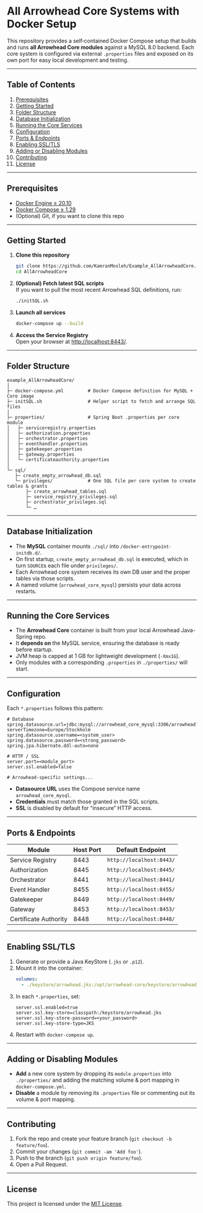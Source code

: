 # All Arrowhead Core Systems with Docker Setup

This repository provides a self‐contained Docker Compose setup that builds and runs **all Arrowhead Core modules** against a MySQL 8.0 backend. Each core system is configured via external `.properties` files and exposed on its own port for easy local development and testing.

---

## Table of Contents

1. [Prerequisites](#prerequisites)  
2. [Getting Started](#getting-started)  
3. [Folder Structure](#folder-structure)  
4. [Database Initialization](#database-initialization)  
5. [Running the Core Services](#running-the-core-services)  
6. [Configuration](#configuration)  
7. [Ports & Endpoints](#ports--endpoints)  
8. [Enabling SSL/TLS](#enabling-ssltls)  
9. [Adding or Disabling Modules](#adding-or-disabling-modules)  
10. [Contributing](#contributing)  
11. [License](#license)

---

## Prerequisites

- [Docker Engine ≥ 20.10](https://docs.docker.com/get-docker/)  
- [Docker Compose ≥ 1.29](https://docs.docker.com/compose/install/)  
- (Optional) Git, if you want to clone this repo  

---

## Getting Started

1. **Clone this repository**  
   ```bash
   git clone https://github.com/KamranMosleh/Example_AllArrowheadCore.git
   cd AllArrowheadCore
   ```
2. **(Optional) Fetch latest SQL scripts**  
   If you want to pull the most recent Arrowhead SQL definitions, run:  
   ```bash
   ./initSQL.sh
   ```
3. **Launch all services**  
   ```bash
   docker-compose up --build
   ```
4. **Access the Service Registry**  
   Open your browser at [http://localhost:8443/](http://localhost:8443/).

---

## Folder Structure

```
example_AllArrowheadCore/
│
├─ docker-compose.yml         # Docker Compose definition for MySQL + Core image
├─ initSQL.sh                 # Helper script to fetch and arrange SQL files
│
├─ properties/                # Spring Boot .properties per core module
│   ├─ serviceregistry.properties
│   ├─ authorization.properties
│   ├─ orchestrator.properties
│   ├─ eventhandler.properties
│   ├─ gatekeeper.properties
│   ├─ gateway.properties
│   └─ certificateauthority.properties
│
└─ sql/
   ├─ create_empty_arrowhead_db.sql
   └─ privileges/             # One SQL file per core system to create tables & grants
       ├─ create_arrowhead_tables.sql
       ├─ service_registry_privileges.sql
       ├─ orchestrator_privileges.sql
       └─ …  
```

---

## Database Initialization

- The **MySQL** container mounts `./sql/` into `/docker-entrypoint-initdb.d/`.  
- On first startup, `create_empty_arrowhead_db.sql` is executed, which in turn `SOURCE`s each file under `privileges/`.  
- Each Arrowhead core system receives its own DB user and the proper tables via those scripts.  
- A named volume (`arrowhead_core_mysql`) persists your data across restarts.

---

## Running the Core Services

- The **Arrowhead Core** container is built from your local Arrowhead Java-Spring repo.  
- It **depends on** the MySQL service, ensuring the database is ready before startup.  
- JVM heap is capped at 1 GB for lightweight development (`-Xmx1G`).  
- Only modules with a corresponding `.properties` in `./properties/` will start.

---

## Configuration

Each `*.properties` follows this pattern:

```properties
# Database
spring.datasource.url=jdbc:mysql://arrowhead_core_mysql:3306/arrowhead?serverTimezone=Europe/Stockholm
spring.datasource.username=<system_user>
spring.datasource.password=<strong_password>
spring.jpa.hibernate.ddl-auto=none

# HTTP / SSL
server.port=<module_port>
server.ssl.enabled=false

# Arrowhead-specific settings...
```

- **Datasource URL** uses the Compose service name `arrowhead_core_mysql`.  
- **Credentials** must match those granted in the SQL scripts.  
- **SSL** is disabled by default for “insecure” HTTP access.

---

## Ports & Endpoints

| Module                    | Host Port | Default Endpoint             |
|---------------------------|-----------|------------------------------|
| Service Registry          | 8443      | `http://localhost:8443/`     |
| Authorization             | 8445      | `http://localhost:8445/`     |
| Orchestrator              | 8441      | `http://localhost:8441/`     |
| Event Handler             | 8455      | `http://localhost:8455/`     |
| Gatekeeper                | 8449      | `http://localhost:8449/`     |
| Gateway                   | 8453      | `http://localhost:8453/`     |
| Certificate Authority     | 8448      | `http://localhost:8448/`     |

---

## Enabling SSL/TLS

1. Generate or provide a Java KeyStore (`.jks` or `.p12`).  
2. Mount it into the container:
   ```yaml
   volumes:
     - ./keystore/arrowhead.jks:/opt/arrowhead-core/keystore/arrowhead.jks
   ```
3. In each `*.properties`, set:
   ```properties
   server.ssl.enabled=true
   server.ssl.key-store=classpath:/keystore/arrowhead.jks
   server.ssl.key-store-password=<your_password>
   server.ssl.key-store-type=JKS
   ```
4. Restart with `docker-compose up`.

---

## Adding or Disabling Modules

- **Add** a new core system by dropping its `module.properties` into `./properties/` and adding the matching volume & port mapping in `docker-compose.yml`.  
- **Disable** a module by removing its `.properties` file or commenting out its volume & port mapping.

---

## Contributing

1. Fork the repo and create your feature branch (`git checkout -b feature/foo`).  
2. Commit your changes (`git commit -am 'Add foo'`).  
3. Push to the branch (`git push origin feature/foo`).  
4. Open a Pull Request.

---

## License

This project is licensed under the [MIT License](LICENSE).

